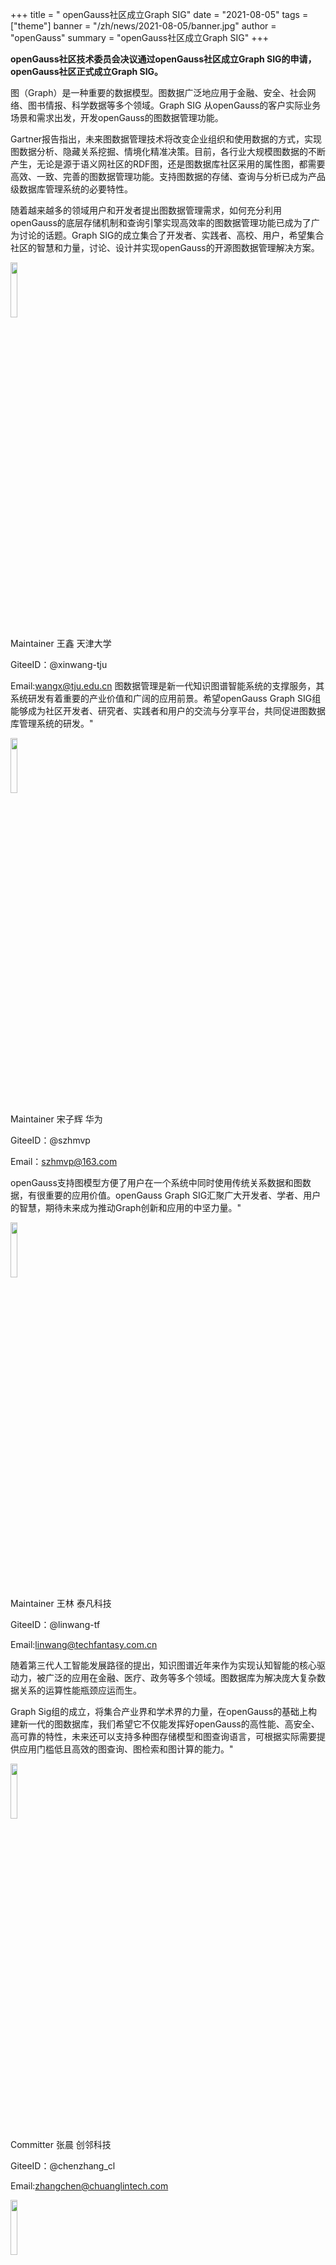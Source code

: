 ﻿+++
title = " openGauss社区成立Graph SIG"
date = "2021-08-05"
tags = ["theme"]
banner = "/zh/news/2021-08-05/banner.jpg"
author = "openGauss"
summary = "openGauss社区成立Graph SIG"
+++

**openGauss社区技术委员会决议通过openGauss社区成立Graph SIG的申请，openGauss社区正式成立Graph SIG。**

图（Graph）是一种重要的数据模型。图数据广泛地应用于金融、安全、社会网络、图书情报、科学数据等多个领域。Graph SIG 从openGauss的客户实际业务场景和需求出发，开发openGauss的图数据管理功能。

Gartner报告指出，未来图数据管理技术将改变企业组织和使用数据的方式，实现图数据分析、隐藏关系挖掘、情境化精准决策。目前，各行业大规模图数据的不断产生，无论是源于语义网社区的RDF图，还是图数据库社区采用的属性图，都需要高效、一致、完善的图数据管理功能。支持图数据的存储、查询与分析已成为产品级数据库管理系统的必要特性。

随着越来越多的领域用户和开发者提出图数据管理需求，如何充分利用openGauss的底层存储机制和查询引擎实现高效率的图数据管理功能已成为了广为讨论的话题。Graph SIG的成立集合了开发者、实践者、高校、用户，希望集合社区的智慧和力量，讨论、设计并实现openGauss的开源图数据管理解决方案。

<img src="/zh/news/2021-08-05/王鑫.png" style="width: 15%"> 

Maintainer 王鑫 天津大学           

GiteeID：@xinwang-tju  

Email:wangx@tju.edu.cn
图数据管理是新一代知识图谱智能系统的支撑服务，其系统研发有着重要的产业价值和广阔的应用前景。希望openGauss Graph SIG组能够成为社区开发者、研究者、实践者和用户的交流与分享平台，共同促进图数据库管理系统的研发。"


<img src="/zh/news/2021-08-05/宋子辉.png" style="width: 15%"> 

Maintainer 宋子辉 华为   

GiteeID：@szhmvp      

Email：szhmvp@163.com

openGauss支持图模型方便了用户在一个系统中同时使用传统关系数据和图数据，有很重要的应用价值。openGauss Graph SIG汇聚广大开发者、学者、用户的智慧，期待未来成为推动Graph创新和应用的中坚力量。"


<img src="/zh/news/2021-08-05/王林.png" style="width: 15%"> 

Maintainer 王林 泰凡科技  

GiteeID：@linwang-tf  

Email:linwang@techfantasy.com.cn

随着第三代人工智能发展路径的提出，知识图谱近年来作为实现认知智能的核心驱动力，被广泛的应用在金融、医疗、政务等多个领域。图数据库为解决庞大复杂数据关系的运算性能瓶颈应运而生。

Graph Sig组的成立，将集合产业界和学术界的力量，在openGauss的基础上构建新一代的图数据库，我们希望它不仅能发挥好openGauss的高性能、高安全、高可靠的特性，未来还可以支持多种图存储模型和图查询语言，可根据实际需要提供应用门槛低且高效的图查询、图检索和图计算的能力。"


<img src="/zh/news/2021-08-05/张晨.png" style="width: 15%"> 


Committer 张晨 创邻科技   

GiteeID：@chenzhang_cl 

Email:zhangchen@chuanglintech.com



<img src="/zh/news/2021-08-05/李博涵.png" style="width: 15%"> 


Committer 李博涵 南京航空航天大学    

GiteeID：@bohanlinuaa 

Email：bhli@nuaa.edu.cn


<img src="/zh/news/2021-08-05/聂铁铮.png" style="width: 15%"> 


Committer 聂铁铮 东北大学    

GiteeID：@nietiezheng 

Email：nietiezheng@mail.neu.edu.cn


<img src="/zh/news/2021-08-05/吴敏.png" style="width: 15%"> 


Committer 吴敏 图爱好者    

GiteeID：@whitewum_cl

Email：min.wu@vesoft.com


<img src="/zh/news/2021-08-05/何睿.png" style="width: 15%"> 


Committer 何睿 华为    

GiteeID：@he_ray

Email：he.rui@139.com


<img src="/zh/news/2021-08-05/王萌.png" style="width: 15%"> 


Committer 王萌 东南大学   

GiteeID：@mengwangseu

Email：meng.wang@seu.edu.cn


<img src="/zh/news/2021-08-05/柴艳峰.png" style="width: 15%"> 


Committer 柴艳峰 中国人民大学  

GiteeID：@chaileon

Email：chai-leon@qq.com


<img src="/zh/news/2021-08-05/徐鲲鹏.png" style="width: 15%"> 


Committer 徐鲲鹏 华为 

GiteeID：@xukunpeng

Email：xukunpeng2@huawei.com


<img src="/zh/news/2021-08-05/刘宝珠.png" style="width: 15%"> 


Committer 刘宝珠 天津大学  

GiteeID：@tjuliubaozhu

Email：liubaozhu@tju.edu.cn


<img src="/zh/news/2021-08-05/李思卓.png" style="width: 15%"> 


Committer 李思卓 天津大学  

GiteeID：@lszskye

Email：lszskye@126.com


<img src="/zh/news/2021-08-05/柳鹏凯.png" style="width: 15%"> 


Committer 柳鹏凯 天津大学  

GiteeID：@AugustLpk

Email：1114906894@qq.com


欢迎大家订阅Graph SIG邮件列表：graph@opengauss.org及时掌握Graph SIG动态。



会议时间：北京时间，每双周二下午，17:00-18:00



因为SIG是开放的，我们欢迎任何人加入openGauss Graph SIG并参与贡献。


               

**如何加入Graph SIG并参与贡献：**

1.注册Gitee账号

openGauss源代码托管在码云（Gitee）：

https://gitee.com/opengauss

请参考http://git.mydoc.io/?t=179267注册您的Gitee账户，

并在http://gitee.com/profile/emails设置您的主邮箱。

2.签署CLA

在参与社区贡献前，您还需要签署openGauss社区贡献者许可协议（CLA）.

3.找到Graph SIG仓库地址：

https://gitee.com/opengauss/openGauss-server
https://gitee.com/opengauss/openGauss-graph
                                  


**如果，你感兴趣的SIG组还未出现，**

**那么，新的SIG组将由你来发起！**

欢迎发送申请邮件至：tc@opengauss.org
